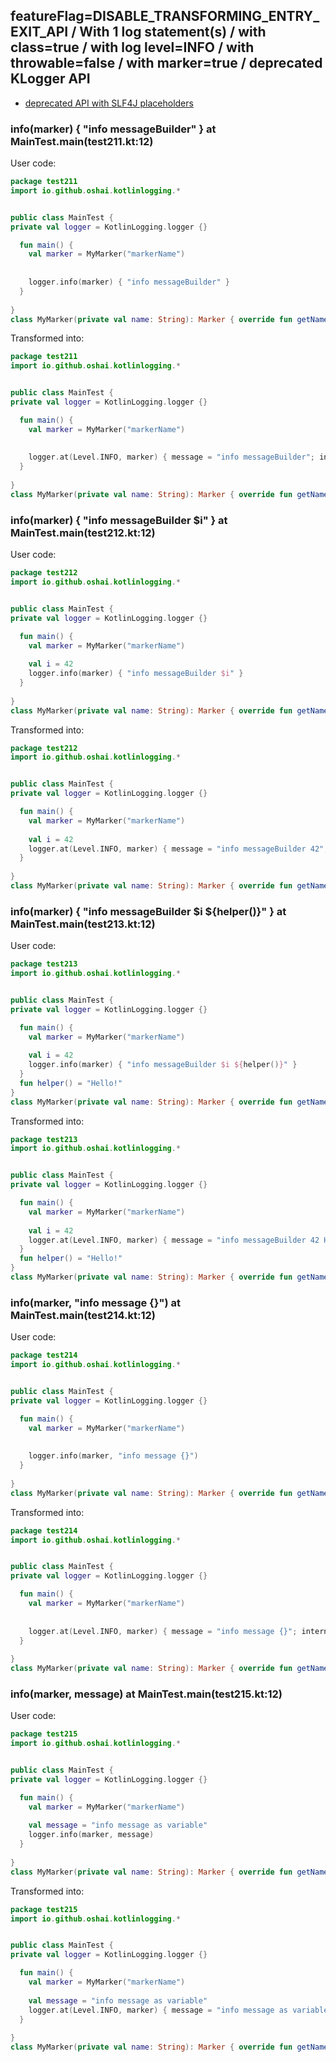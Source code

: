 ## featureFlag=DISABLE_TRANSFORMING_ENTRY_EXIT_API / With 1 log statement(s) / with class=true / with log level=INFO / with throwable=false / with marker=true / deprecated KLogger API

* [deprecated API with SLF4J placeholders](deprecated-slf4j-placeholders.md)

###  info(marker) { "info messageBuilder" } at MainTest.main(test211.kt:12)

User code:
```kotlin
package test211
import io.github.oshai.kotlinlogging.*


public class MainTest {
private val logger = KotlinLogging.logger {}

  fun main() {
    val marker = MyMarker("markerName")
    
    
    logger.info(marker) { "info messageBuilder" }
  }
  
}
class MyMarker(private val name: String): Marker { override fun getName() = name }

```
  
Transformed into:
```kotlin
package test211
import io.github.oshai.kotlinlogging.*


public class MainTest {
private val logger = KotlinLogging.logger {}

  fun main() {
    val marker = MyMarker("markerName")
    
    
    logger.at(Level.INFO, marker) { message = "info messageBuilder"; internalCompilerData = KLoggingEventBuilder.InternalCompilerData(messageTemplate = "\"info messageBuilder\"", className = "test211.MainTest", methodName = "main", fileName = "test211.kt", lineNumber = 12)
  }
  
}
class MyMarker(private val name: String): Marker { override fun getName() = name }

```

###  info(marker) { "info messageBuilder $i" } at MainTest.main(test212.kt:12)

User code:
```kotlin
package test212
import io.github.oshai.kotlinlogging.*


public class MainTest {
private val logger = KotlinLogging.logger {}

  fun main() {
    val marker = MyMarker("markerName")
    
    val i = 42
    logger.info(marker) { "info messageBuilder $i" }
  }
  
}
class MyMarker(private val name: String): Marker { override fun getName() = name }

```
  
Transformed into:
```kotlin
package test212
import io.github.oshai.kotlinlogging.*


public class MainTest {
private val logger = KotlinLogging.logger {}

  fun main() {
    val marker = MyMarker("markerName")
    
    val i = 42
    logger.at(Level.INFO, marker) { message = "info messageBuilder 42"; internalCompilerData = KLoggingEventBuilder.InternalCompilerData(messageTemplate = "\"info messageBuilder $i\"", className = "test212.MainTest", methodName = "main", fileName = "test212.kt", lineNumber = 12)
  }
  
}
class MyMarker(private val name: String): Marker { override fun getName() = name }

```

###  info(marker) { "info messageBuilder $i ${helper()}" } at MainTest.main(test213.kt:12)

User code:
```kotlin
package test213
import io.github.oshai.kotlinlogging.*


public class MainTest {
private val logger = KotlinLogging.logger {}

  fun main() {
    val marker = MyMarker("markerName")
    
    val i = 42
    logger.info(marker) { "info messageBuilder $i ${helper()}" }
  }
  fun helper() = "Hello!"
}
class MyMarker(private val name: String): Marker { override fun getName() = name }

```
  
Transformed into:
```kotlin
package test213
import io.github.oshai.kotlinlogging.*


public class MainTest {
private val logger = KotlinLogging.logger {}

  fun main() {
    val marker = MyMarker("markerName")
    
    val i = 42
    logger.at(Level.INFO, marker) { message = "info messageBuilder 42 Hello!"; internalCompilerData = KLoggingEventBuilder.InternalCompilerData(messageTemplate = "\"info messageBuilder $i ${helper()}\"", className = "test213.MainTest", methodName = "main", fileName = "test213.kt", lineNumber = 12)
  }
  fun helper() = "Hello!"
}
class MyMarker(private val name: String): Marker { override fun getName() = name }

```

###  info(marker, "info message {}") at MainTest.main(test214.kt:12)

User code:
```kotlin
package test214
import io.github.oshai.kotlinlogging.*


public class MainTest {
private val logger = KotlinLogging.logger {}

  fun main() {
    val marker = MyMarker("markerName")
    
    
    logger.info(marker, "info message {}")
  }
  
}
class MyMarker(private val name: String): Marker { override fun getName() = name }

```
  
Transformed into:
```kotlin
package test214
import io.github.oshai.kotlinlogging.*


public class MainTest {
private val logger = KotlinLogging.logger {}

  fun main() {
    val marker = MyMarker("markerName")
    
    
    logger.at(Level.INFO, marker) { message = "info message {}"; internalCompilerData = KLoggingEventBuilder.InternalCompilerData(messageTemplate = "\"info message {}\"", className = "test214.MainTest", methodName = "main", fileName = "test214.kt", lineNumber = 12)
  }
  
}
class MyMarker(private val name: String): Marker { override fun getName() = name }

```

###  info(marker, message) at MainTest.main(test215.kt:12)

User code:
```kotlin
package test215
import io.github.oshai.kotlinlogging.*


public class MainTest {
private val logger = KotlinLogging.logger {}

  fun main() {
    val marker = MyMarker("markerName")
    
    val message = "info message as variable"
    logger.info(marker, message)
  }
  
}
class MyMarker(private val name: String): Marker { override fun getName() = name }

```
  
Transformed into:
```kotlin
package test215
import io.github.oshai.kotlinlogging.*


public class MainTest {
private val logger = KotlinLogging.logger {}

  fun main() {
    val marker = MyMarker("markerName")
    
    val message = "info message as variable"
    logger.at(Level.INFO, marker) { message = "info message as variable"; internalCompilerData = KLoggingEventBuilder.InternalCompilerData(messageTemplate = "message", className = "test215.MainTest", methodName = "main", fileName = "test215.kt", lineNumber = 12)
  }
  
}
class MyMarker(private val name: String): Marker { override fun getName() = name }

```
